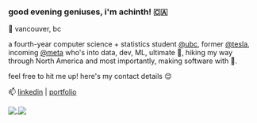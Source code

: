 ### good evening geniuses, i'm achinth! 🇨🇦
📍 vancouver, bc  
 
a fourth-year computer science + statistics student [@ubc](https://cs.ubc.ca), former [@tesla](https://tesla.com), incoming [@meta](https://about.facebook.com/meta) who's into data, dev, ML, ultimate 🥏, hiking my way through North America and most importantly, making software with 💖.
 
feel free to hit me up! here's my contact details 😊

📫 [linkedin](https://linkedin.com/in/achinthb) | [portfolio](https://achinth.ca)

<a href="https://github.com/anuraghazra/github-readme-stats">
  <img align="center" src="https://github-readme-stats.vercel.app/api?username=achinth-b&show_icons=true&theme=nightowl" />
</a>
<a href="https://github.com/anuraghazra/convoychat">
  <img align="center" src="https://github-readme-stats.vercel.app/api/top-langs/?username=achinth-b&layout=compact&show_icons=true&theme=nightowl" />
</a>
